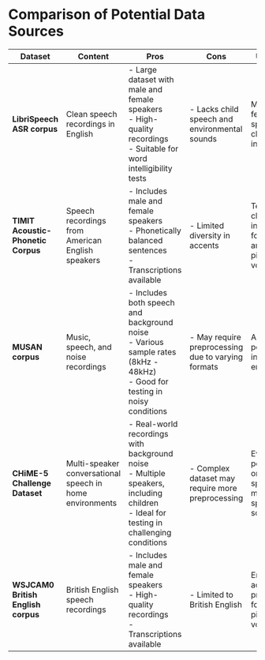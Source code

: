# Comparison of Potential Data Sources

| **Dataset**                     | **Content**                                              | **Pros**                                                                 | **Cons**                                    | **Use Cases**                                           |
|----------------------------------|---------------------------------------------------------|--------------------------------------------------------------------------|---------------------------------------------|--------------------------------------------------------|
| **LibriSpeech ASR corpus**      | Clean speech recordings in English                      | - Large dataset with male and female speakers<br>- High-quality recordings<br>- Suitable for word intelligibility tests | - Lacks child speech and environmental sounds | Male and female speech clarity and intelligibility      |
| **TIMIT Acoustic-Phonetic Corpus** | Speech recordings from American English speakers        | - Includes male and female speakers<br>- Phonetically balanced sentences<br>- Transcriptions available | - Limited diversity in accents              | Testing clarity and intelligibility for lower- and higher-pitched voices |
| **MUSAN corpus**                | Music, speech, and noise recordings                     | - Includes both speech and background noise<br>- Various sample rates (8kHz - 48kHz)<br>- Good for testing in noisy conditions | - May require preprocessing due to varying formats | Assessing performance in noisy environments             |
| **CHiME-5 Challenge Dataset**   | Multi-speaker conversational speech in home environments| - Real-world recordings with background noise<br>- Multiple speakers, including children<br>- Ideal for testing in challenging conditions | - Complex dataset may require more preprocessing | Evaluating performance on child speech and multiple speaker scenarios |
| **WSJCAM0 British English corpus** | British English speech recordings                       | - Includes male and female speakers<br>- High-quality recordings<br>- Transcriptions available | - Limited to British English                | Ensuring accurate processing for higher-pitched voices  |
